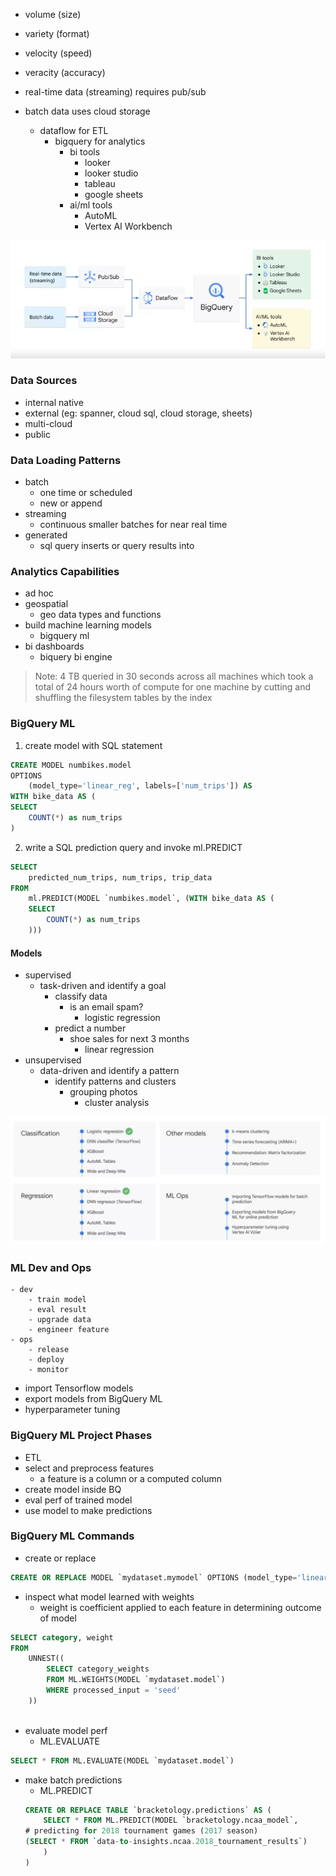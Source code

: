 - volume (size)
- variety (format)
- velocity (speed)
- veracity (accuracy)

- real-time data (streaming) requires pub/sub
- batch data uses cloud storage
	- dataflow for ETL
		- bigquery for analytics 
			- bi tools
				- looker 
				- looker studio
				- tableau
				- google sheets
			- ai/ml tools
				- AutoML
				- Vertex AI Workbench

![](./gcp-data.png)

### Data Sources
- internal native
- external (eg: spanner, cloud sql, cloud storage, sheets)
- multi-cloud
- public

### Data Loading Patterns
- batch 
	- one time or scheduled
	- new or append
- streaming 
	- continuous smaller batches for near real time
- generated
	- sql query inserts or query results into

### Analytics Capabilities
- ad hoc
- geospatial 
	- geo data types and functions 
- build machine learning models
	- bigquery ml
- bi dashboards
	- biquery bi engine

> Note: 4 TB queried in 30 seconds across all machines which took a total of 24 hours worth of compute for one machine by cutting and shuffling the filesystem tables by the index

### BigQuery ML
1. create model with SQL statement
```sql
CREATE MODEL numbikes.model
OPTIONS
	(model_type='linear_reg', labels=['num_trips']) AS 
WITH bike_data AS (
SELECT 
	COUNT(*) as num_trips
)
```
2. write a SQL prediction query and invoke ml.PREDICT
```sql
SELECT 
	predicted_num_trips, num_trips, trip_data
FROM
	ml.PREDICT(MODEL `numbikes.model`, (WITH bike_data AS (
	SELECT 
		COUNT(*) as num_trips
	)))
```

#### Models
- supervised 
	- task-driven and identify a goal
		- classify data
			- is an email spam?
				- logistic regression
		- predict a number
			- shoe sales for next 3 months
				- linear regression
- unsupervised
	- data-driven and identify a pattern
		- identify patterns and clusters
			- grouping photos
				- cluster analysis

![](./bigquery-ml-models.png)

### ML Dev and Ops
	- dev
		- train model
		- eval result
		- upgrade data
		- engineer feature
	- ops
		- release
		- deploy
		- monitor
- import Tensorflow models
- export models from BigQuery ML
- hyperparameter tuning

### BigQuery ML Project Phases
- ETL
- select and preprocess features 
	- a feature is a column or a computed column
- create model inside BQ
- eval perf of trained model
- use model to make predictions

### BigQuery ML Commands
- create or replace
```sql
CREATE OR REPLACE MODEL `mydataset.mymodel` OPTIONS (model_type='linear_reg') AS 
```
	
- inspect what model learned with weights
	- weight is coefficient applied to each feature in determining outcome of model
```sql
SELECT category, weight
FROM 
	UNNEST((
		SELECT category_weights
		FROM ML.WEIGHTS(MODEL `mydataset.model`)
		WHERE processed_input = 'seed'
	)) 
	
```

- evaluate model perf
	- ML.EVALUATE
```sql
SELECT * FROM ML.EVALUATE(MODEL `mydataset.model`)
```

- make batch predictions
	- ML.PREDICT
	```sql
	CREATE OR REPLACE TABLE `bracketology.predictions` AS (
		SELECT * FROM ML.PREDICT(MODEL `bracketology.ncaa_model`,
	# predicting for 2018 tournament games (2017 season)
	(SELECT * FROM `data-to-insights.ncaa.2018_tournament_results`)
		)
	)
```

